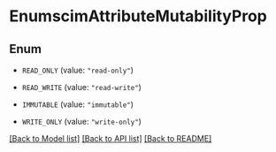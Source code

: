 # EnumscimAttributeMutabilityProp

## Enum


* `READ_ONLY` (value: `"read-only"`)

* `READ_WRITE` (value: `"read-write"`)

* `IMMUTABLE` (value: `"immutable"`)

* `WRITE_ONLY` (value: `"write-only"`)


[[Back to Model list]](../README.md#documentation-for-models) [[Back to API list]](../README.md#documentation-for-api-endpoints) [[Back to README]](../README.md)


